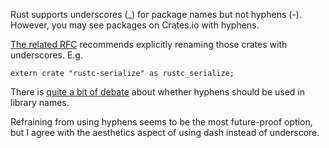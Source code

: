 Rust supports underscores (_) for package names but not hyphens (-). However, you may see packages on Crates.io with hyphens.

[The related RFC](https://github.com/rust-lang/rfcs/blob/master/text/0940-hyphens-considered-harmful.md) recommends explicitly renaming those crates with underscores. E.g.


```
extern crate "rustc-serialize" as rustc_serialize;
```

There is [quite a bit of debate](https://www.reddit.com/r/rust/comments/194clzq/underscores_vs_dashes_in_crate_names/) about whether hyphens should be used in library names.

Refraining from using hyphens seems to be the most future-proof option, but I agree with the aesthetics aspect of using dash instead of underscore.

